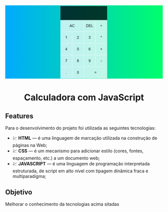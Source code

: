 <h3 align="center">
    <img src="images/calculator.png"/>
</h3>

<h1 align="center"> Calculadora com JavaScript </h1>


## Features
Para o desenvolvimento do projeto foi utilizada as seguintes tecnologias:

- 💹 **HTML** — é uma linguagem de marcação utilizada na construção de páginas na Web;
- 💹 **CSS** — é um mecanismo para adicionar estilo (cores, fontes, espaçamento, etc.) a um documento web;
- 💹 **JAVASCRIPT** — é uma linguagem de programação interpretada estruturada, de script em alto nível com tipagem dinâmica fraca e multiparadigma;

## Objetivo

Melhorar o conhecimento da tecnologias acima sitadas